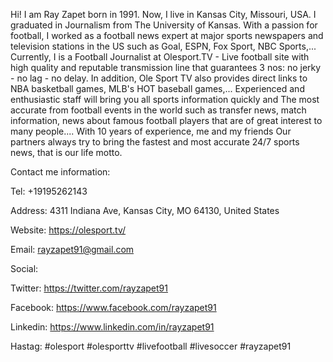 Hi! I am Ray Zapet born in 1991. Now, I live in Kansas City, Missouri, USA. I graduated in Journalism from The University of Kansas. With a passion for football, I worked as a football news expert at major sports newspapers and television stations in the US such as Goal, ESPN, Fox Sport, NBC Sports,... Currently, I is a Football Journalist at Olesport.TV - Live football site with high quality and reputable transmission line that guarantees 3 nos: no jerky - no lag - no delay. In addition, Ole Sport TV also provides direct links to NBA basketball games, MLB's HOT baseball games,... Experienced and enthusiastic staff will bring you all sports information quickly and The most accurate from football events in the world such as transfer news, match information, news about famous football players that are of great interest to many people.... With 10 years of experience, me and my friends Our partners always try to bring the fastest and most accurate 24/7 sports news, that is our life motto.

Contact me information:

Tel: +19195262143

Address: 4311 Indiana Ave, Kansas City, MO 64130, United States

Website: https://olesport.tv/

Email: rayzapet91@gmail.com

Social:

Twitter: https://twitter.com/rayzapet91

Facebook: https://www.facebook.com/rayzapet91

Linkedin: https://www.linkedin.com/in/rayzapet91

Hastag: #olesport #olesporttv #livefootball #livesoccer #rayzapet91
